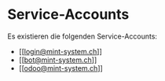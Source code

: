 # Service-Accounts
Es existieren die folgenden Service-Accounts:
* [[login@mint-system.ch]]
* [[bot@mint-system.ch]]
* [[odoo@mint-system.ch]]